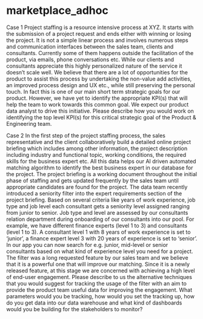 # marketplace_adhoc


Case 1
Project staffing is a resource intensive process at XYZ. It starts with the submission of a
project request and ends either with winning or losing the project.
It is not a simple linear process and involves numerous steps and communication interfaces
between the sales team, clients and consultants.
Currently some of them happens outside the facilitation of the product, via emails, phone
conversations etc.
While our clients and consultants appreciate this highly personalized nature of the service it
doesn’t scale well. We believe that there are a lot of opportunities for the product to assist this
process by undertaking the non-value add activities, an improved process design and UX etc.,
while still preserving the personal touch.
In fact this is one of our main short term strategic goals for our product. However, we have yet to
identify the appropriate KPI(s) that will help the team to work towards this common goal. We
expect our product data analyst to drive this initiative. Please describe how you would work on
identifying the top level KPI(s) for this critical strategic goal of the Product & Engineering team.

Case 2
In the first step of the project staffing process, the sales representative and the client
collaboratively build a detailed online project briefing which includes among other information,
the project description including industry and functional topic, working conditions, the required
skills for the business expert etc. All this data helps our AI driven automated matching algorithm
to identify the best business expert in our database for the project.
The project briefing is a working document throughout the initial phase of staffing and gets
updated frequently by the sales team until appropriate candidates are found for the project.
The data team recently introduced a seniority filter into the expert requirements section of the
project briefing. Based on several criteria like years of work experience, job type and job level
each consultant gets a seniority level assigned ranging from junior to senior.
Job type and level are assessed by our consultants relation department during onboarding of
our consultants into our pool. For example, we have different finance experts (level 1 to 3) and
consultants (level 1 to 3). A consultant level 1 with 8 years of work experience is set to ‘junior’, a
finance expert level 3 with 20 years of experience is set to ‘senior’.
In our app you can now search for e.g. junior, mid-level or senior consultants based on what
kind of experience level you need for a project.
The filter was a long requested feature by our sales team and we believe that it is a powerful
one that will improve our matching. Since it is a newly released feature, at this stage we are
concerned with achieving a high level of end-user engagement.
Please describe to us the alternative techniques that you would suggest for tracking the usage
of the filter with an aim to provide the product team useful data for improving the engagement.
What parameters would you be tracking, how would you set the tracking up, how do you get
data into our data warehouse and what kind of dashboards would you be building for the
stakeholders to monitor?
